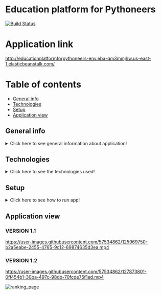 
# Education platform for Pythoneers
[![Build Status](https://api.travis-ci.com/kacperstyslo/education-platform-for-pythoneers.svg?branch=master)](https://app.travis-ci.com/github/kacperstyslo/education-platform-for-pythoneers)

# Application link
http://educationplatformforpythoneers-env.eba-qm3mmjhw.us-east-1.elasticbeanstalk.com/

# Table of contents

* [General info](#general-info)
* [Technologies](#technologies)
* [Setup](#setup)
* [Application view](#application-view)

## General info

<details>
    <summary>Click here to see general information about application!</summary>
        <br>
        With this application, a Python programmer can test his skills by performing increasingly difficult tasks. This application has been developed in django framework.
</details>

## Technologies

<details>
    <summary>Click here to see the technologies used!</summary>
        <ul>
            <li>Python 3.8.5</li>
            <li>Django 3.2.5</li>
            <li>Postgres 2.9.1</li>
            <li>Pytest 6.2.4</li>
            <li>Docker 20.10.7</li>
            <li>Docker-compose 1.29.2</li>
        </ul>
</details>

## Setup

<details>
    <summary>Click here to see how to run app!</summary>
    
    To run app localy (after running this command app will be available on: https:\\127.0.0.1:8000):
    docker-compose -f docker-compose.yml up --build -d & docker-compose ps --filter "status=running"
   
    To run tests:
    docker exec -it education-platform-for-pythoneers bash -c "python manage.py test"

</details>

## Application view
### VERSION 1.1
https://user-images.githubusercontent.com/57534862/125969750-b2a5eabe-2455-4765-9c12-69874635d3ea.mp4

### VERSION 1.2
https://user-images.githubusercontent.com/57534862/127873801-0ff454b1-30ba-497c-98db-70fcde75f1ed.mp4

![ranking_page](https://user-images.githubusercontent.com/57534862/127873815-9a0b868f-42a3-4c55-946d-3f0e6f50a70f.PNG)





